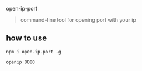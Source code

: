 open-ip-port
> command-line tool for opening port with your ip

## how to use

`npm i open-ip-port -g`

`openip 8080` 
